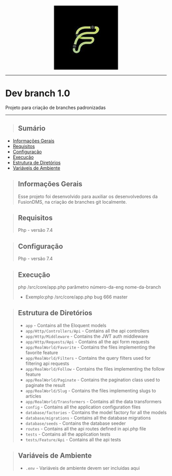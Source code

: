 
<p align="center">
  <img src="docs/img/logo.jpg" />
</p>

----------
# Dev branch 1.0
Projeto para criação de branches padronizadas

----------

>## Sumário

* [Informações Gerais](#informações-gerais)
* [Requisitos](#requisitos)
* [Configuração](#configuração)
* [Execução](#execução)
* [Estrutura de Diretórios](#estrutura-de-diretórios)
* [Variáveis de Ambiente](#variáveis-de-ambiente)

>## Informações Gerais
>Esse projeto foi desenvolvido para auxiliar os desenvolvedores da FusionDMS, na criação de branches git localmente. 

>## Requisitos
>Php   - versão 7.4

>## Configuração
>Php   - versão 7.4

>## Execução
>php /src/core/app.php parâmetro número-da-eng nome-da-branch
> - Exemplo:php /src/core/app.php bug 666 master

>## Estrutura de Diretórios
>- `app` - Contains all the Eloquent models
>- `app/Http/Controllers/Api` - Contains all the api controllers
>- `app/Http/Middleware` - Contains the JWT auth middleware
>- `app/Http/Requests/Api` - Contains all the api form requests
>- `app/RealWorld/Favorite` - Contains the files implementing the favorite feature
>- `app/RealWorld/Filters` - Contains the query filters used for filtering api requests
>- `app/RealWorld/Follow` - Contains the files implementing the follow feature
>- `app/RealWorld/Paginate` - Contains the pagination class used to paginate the result
>- `app/RealWorld/Slug` - Contains the files implementing slugs to articles
>- `app/RealWorld/Transformers` - Contains all the data transformers
>- `config` - Contains all the application configuration files
>- `database/factories` - Contains the model factory for all the models
>- `database/migrations` - Contains all the database migrations
>- `database/seeds` - Contains the database seeder
>- `routes` - Contains all the api routes defined in api.php file
>- `tests` - Contains all the application tests
>- `tests/Feature/Api` - Contains all the api tests

>## Variáveis de Ambiente
>- `.env` - Variáveis de ambiente devem ser incluídas aqui

